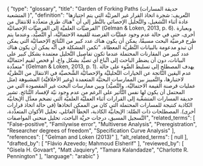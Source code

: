 {
    "type": "glossary",
    "title": "Garden of Forking Paths (حديقة المسارات المتشعبة )",
    "definition": "التَّعريف: شجرة اتخاذ القرار غير المرئيَّة التي يتم اجتيازها عادة أثناء التَّشغيل، والتَّحليل الإحصائي بالنَّظر إلى أن \"هناك طرق متعدِّدة للانتقال من الفرضيَّات العلميَّة إلى الفرضيَّات الإحصائيَّة\" (Gelman & Loken, 2013, p. 6). وبعبارة أخرى، حتى في حالة عدم وجود عمليَّات القرصنة للقيمة الاحتماليَّة، أو التَّصيُّد، وعندما يتم طرح فرضيَّة البحث مسبقًا، يمكن أن يكون هناك عدد كبير من النَّتائج الإحصائيَّة التي يمكن أن تبدو مدعومة بالبيانات النَّظريَّة المعطاة. \"تكمن المشكلة في أنَّه يمكن أن يكون هناك عدد كبير من المقارنات المحتملة عندما تكون تفاصيل التَّحليل معتمدة بشكل كبير على البيانات، دون أن يضطر الباحث إلى اتِّباع أي تصيُّد بشكل واع، أو فحص لقيم احتماليَّة متعدِّدة\" (Gelman & Loken, 2013, p. 1). يهدف المصطلح إلى تسليط الضَّوء على حالة عدم اليقين النَّاتجة عن الخيارات التَّحليليَّة والإحصائيَّة الشَّخصيَّة في الانتقال من النَّظريَّة لاختبارها، والتَّمييز بين الممارسات البحثيَّة المتعمدة (وغير الأخلاقيَّة) المشبوهة (مثل عمليات قرصنة القيمة الاحتماليَّة، والتَّصيُّد) وبين ممارسات البحث غير المقصودة التي من المحتمل أن يكون لها نفس التَّأثير على الرغم من عدم وجود نيّة لإفساد النَّتائج. تشير حديقة المسارات المتشعِّبة إلى القرارات أثناء العمليَّة العلميَّة التي تضخم معدَّل الإيجابيَّة الكاذبة كنتيجة للمسارات المحتملة التي كان من الممكن اتخاذها (في حالة اتخاذ قرارات أخرى). المصطلحات ذات الصِّلة: الإيجابيَّة الكاذبة، الخطأ العائلي، تحليل الأكوان المتعدِّدة، التَّسجيل المسبق، درجات حريَّة الباحث، تحليل منحنى المواصفات",
    "related_terms": [
        "False-positive",
        "Familywise error",
        "Multiverse Analysis",
        "Preregistration",
        "Researcher degrees of freedom",
        "Specification Curve Analysis"
    ],
    "references": [
        "Gelman and Loken (2013)"
    ],
    "alt_related_terms": [
        null
    ],
    "drafted_by": [
        "Flávio Azevedo; Mahmoud Elsherif"
    ],
    "reviewed_by": [
        "Gisela H. Govaart",
        "Matt Jaquiery",
        "Tamara Kalandadze",
        "Charlotte R. Pennington"
    ],
    "language": "arabic"
}